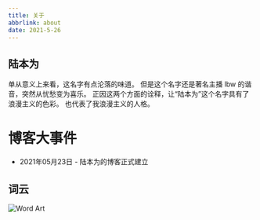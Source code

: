 ```yaml
---
title: 关于
abbrlink: about
date: 2021-5-26
---
```


## 陆本为

单从意义上来看，这名字有点沦落的味道。
但是这个名字还是著名主播 lbw 的谐音，突然从忧愁变为喜乐。
正因这两个方面的诠释，让“陆本为”这个名字具有了浪漫主义的色彩。
也代表了我浪漫主义的人格。

# 博客大事件

- 2021年05月23日 - 陆本为的博客正式建立

## 词云

![Word Art](https://cdn.jsdelivr.net/gh/nexmoe/image@latest/Word%20Art.jpeg)

